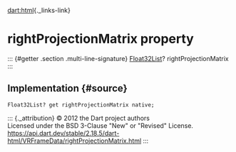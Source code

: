 [dart:html](../../dart-html/dart-html-library){._links-link}

rightProjectionMatrix property
==============================

::: {#getter .section .multi-line-signature}
[Float32List](../../dart-typed_data/float32list-class)?
rightProjectionMatrix
:::

Implementation {#source}
--------------

``` {.language-dart data-language="dart"}
Float32List? get rightProjectionMatrix native;
```

::: {._attribution}
© 2012 the Dart project authors\
Licensed under the BSD 3-Clause \"New\" or \"Revised\" License.\
<https://api.dart.dev/stable/2.18.5/dart-html/VRFrameData/rightProjectionMatrix.html>
:::
